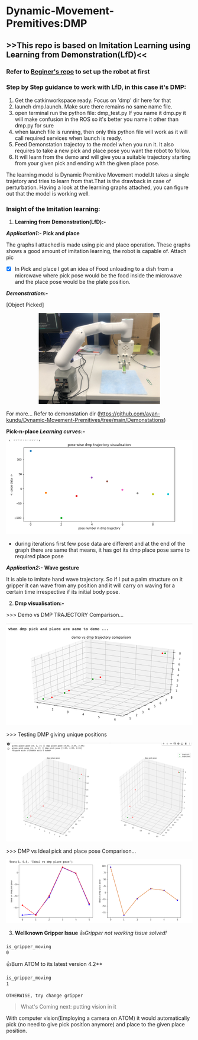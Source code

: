 # Dynamic-Movement-Premitives:DMP
## >>This repo is based on Imitation Learning using Learning from Demonstration(LfD)<<

### Refer to [Beginer's repo](https://github.com/ayan-kundu/Mycobot-280-pi) to set up the robot at first
### Step by Step guidance to work with LfD, in this case it's DMP:
  1. Get the catkinworkspace ready. Focus on 'dmp' dir here for that
  2. launch dmp.launch. Make sure there remains no same name file.
  3. open terminal run the python file: dmp_test.py If you name it dmp.py it will make confusion in the ROS so it's better you name it other than dmp.py for sure
  4. when launch file is running, then only this python file will work as it will call required services when launch is ready.
  5. Feed Demonstation trajectoy to the model when you run it. It also requires to take a new pick and place pose you want the robot to follow.
  6. It will learn from the demo and will give you a suitable trajectory starting from your given pick and ending with the given place pose.
  
  The learning model is Dynamic Premitive Movement model.It takes a single trajetory and tries to learn from that.That is the drawback in case of perturbation. Having a look at the learning graphs attached, you can figure out that the model is working well. 
### Insight of the Imitation learning: ###

1. **Learning from Demonstration(LfD):-**

***Application1:-*** **Pick and place**

The graphs I attached is made using pic and place operation. These graphs shows a good amount of imitation learning, the robot is capable of.
Attach pic

- [x] In Pick and place I got an idea of Food unloading to a dish from a microwave where pick pose would be the food inside the microwave and the place pose would be the plate position.

**_Demonstration_:-**

[Object Picked]<p align="center"><img src="https://github.com/ayan-kundu/Dynamic-Movement-Premitives/blob/main/Demonstations/IMG-1380.jpg" width=65% height=50%></p>

For more...
Refer to demonstation dir (https://github.com/ayan-kundu/Dynamic-Movement-Premitives/tree/main/Demonstations)


**Pick-n-place _Learning curves_:-**

![curves](https://github.com/ayan-kundu/Dynamic-Movement-Premitives/blob/main/Visualisations/LearningCurve/Screenshot%202022-09-28%20at%2010.23.45.png)

* during iterations first few pose data are different and at the end of the graph there are same that means, it has got its dmp place pose same to required place pose

***Application2:-*** **Wave gesture**

It is able to imitate hand wave trajectory. So if I put a palm structure on it gripper it can wave from any position and it will carry on waving for a certain time irrespective if its initial body pose. 



2. **Dmp visualisation:-**
<P> >>> Demo vs DMP TRAJECTORY Comparison... </P>

![Demo vs DMP](https://github.com/ayan-kundu/Dynamic-Movement-Premitives/blob/main/Visualisations/Screenshot%202022-09-27%20at%2013.22.32.png)

<P> >>> Testing DMP giving unique positions </P>

![DMP testing giving unique positions](https://github.com/ayan-kundu/Dynamic-Movement-Premitives/blob/main/Visualisations/Screenshot%202022-09-27%20at%2013.18.10.png)

<P> >>> DMP vs Ideal pick and place pose Comparison... </P>

![Ideal vs DMP pick-n-place comparison](https://github.com/ayan-kundu/Dynamic-Movement-Premitives/blob/main/Visualisations/Screenshot%202022-09-25%20at%2012.53.48.png)

3. **Wellknown Gripper Issue**
:+1:_Gripper not working issue solved!_ 
```
is_gripper_moving
0
```
:+1:Burn ATOM to its latest version 4.2**
```
is_gripper_moving
1

OTHERWISE, try change gripper
```
> What's Coming next: putting vision in it 

With computer vision(Employing a camera on ATOM) it would automatically pick (no need to give pick position anymore) and place to the given place position. 
